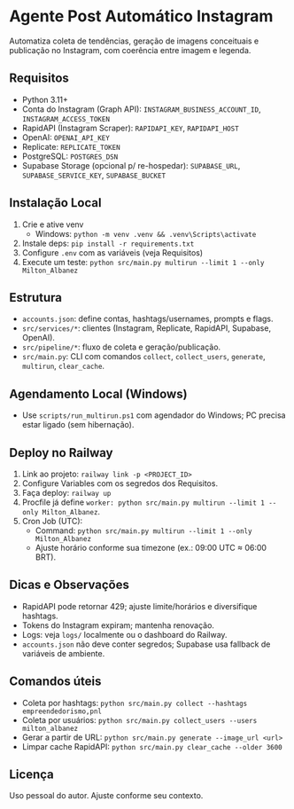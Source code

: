 # Agente Post Automático Instagram

Automatiza coleta de tendências, geração de imagens conceituais e publicação no Instagram, com coerência entre imagem e legenda.

## Requisitos
- Python 3.11+
- Conta do Instagram (Graph API): `INSTAGRAM_BUSINESS_ACCOUNT_ID`, `INSTAGRAM_ACCESS_TOKEN`
- RapidAPI (Instagram Scraper): `RAPIDAPI_KEY`, `RAPIDAPI_HOST`
- OpenAI: `OPENAI_API_KEY`
- Replicate: `REPLICATE_TOKEN`
- PostgreSQL: `POSTGRES_DSN`
- Supabase Storage (opcional p/ re-hospedar): `SUPABASE_URL`, `SUPABASE_SERVICE_KEY`, `SUPABASE_BUCKET`

## Instalação Local
1. Crie e ative venv
   - Windows: `python -m venv .venv && .venv\Scripts\activate`
2. Instale deps: `pip install -r requirements.txt`
3. Configure `.env` com as variáveis (veja Requisitos)
4. Execute um teste: `python src/main.py multirun --limit 1 --only Milton_Albanez`

## Estrutura
- `accounts.json`: define contas, hashtags/usernames, prompts e flags.
- `src/services/*`: clientes (Instagram, Replicate, RapidAPI, Supabase, OpenAI).
- `src/pipeline/*`: fluxo de coleta e geração/publicação.
- `src/main.py`: CLI com comandos `collect`, `collect_users`, `generate`, `multirun`, `clear_cache`.

## Agendamento Local (Windows)
- Use `scripts/run_multirun.ps1` com agendador do Windows; PC precisa estar ligado (sem hibernação).

## Deploy no Railway
1. Link ao projeto: `railway link -p <PROJECT_ID>`
2. Configure Variables com os segredos dos Requisitos.
3. Faça deploy: `railway up`
4. Procfile já define `worker: python src/main.py multirun --limit 1 --only Milton_Albanez`.
5. Cron Job (UTC): 
   - Command: `python src/main.py multirun --limit 1 --only Milton_Albanez`
   - Ajuste horário conforme sua timezone (ex.: 09:00 UTC ≈ 06:00 BRT).

## Dicas e Observações
- RapidAPI pode retornar 429; ajuste limite/horários e diversifique hashtags.
- Tokens do Instagram expiram; mantenha renovação.
- Logs: veja `logs/` localmente ou o dashboard do Railway.
- `accounts.json` não deve conter segredos; Supabase usa fallback de variáveis de ambiente.

## Comandos úteis
- Coleta por hashtags: `python src/main.py collect --hashtags empreendedorismo,pnl`
- Coleta por usuários: `python src/main.py collect_users --users milton_albanez`
- Gerar a partir de URL: `python src/main.py generate --image_url <url>`
- Limpar cache RapidAPI: `python src/main.py clear_cache --older 3600`

## Licença
Uso pessoal do autor. Ajuste conforme seu contexto.